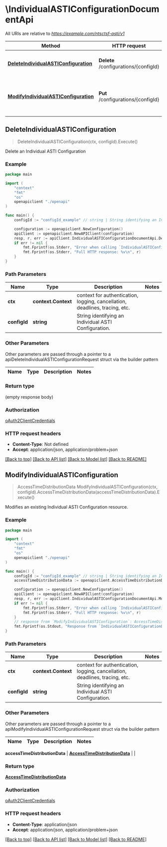 # \IndividualASTIConfigurationDocumentApi

All URIs are relative to *https://example.com/ntsctsf-asti/v1*

Method | HTTP request | Description
------------- | ------------- | -------------
[**DeleteIndividualASTIConfiguration**](IndividualASTIConfigurationDocumentApi.md#DeleteIndividualASTIConfiguration) | **Delete** /configurations/{configId} | Delete an Individual ASTI Configuration
[**ModifyIndividualASTIConfiguration**](IndividualASTIConfigurationDocumentApi.md#ModifyIndividualASTIConfiguration) | **Put** /configurations/{configId} | Modifies an existing Individual ASTI Configuration resource.



## DeleteIndividualASTIConfiguration

> DeleteIndividualASTIConfiguration(ctx, configId).Execute()

Delete an Individual ASTI Configuration

### Example

```go
package main

import (
    "context"
    "fmt"
    "os"
    openapiclient "./openapi"
)

func main() {
    configId := "configId_example" // string | String identifying an Individual ASTI Configuration.

    configuration := openapiclient.NewConfiguration()
    apiClient := openapiclient.NewAPIClient(configuration)
    resp, r, err := apiClient.IndividualASTIConfigurationDocumentApi.DeleteIndividualASTIConfiguration(context.Background(), configId).Execute()
    if err != nil {
        fmt.Fprintf(os.Stderr, "Error when calling `IndividualASTIConfigurationDocumentApi.DeleteIndividualASTIConfiguration``: %v\n", err)
        fmt.Fprintf(os.Stderr, "Full HTTP response: %v\n", r)
    }
}
```

### Path Parameters


Name | Type | Description  | Notes
------------- | ------------- | ------------- | -------------
**ctx** | **context.Context** | context for authentication, logging, cancellation, deadlines, tracing, etc.
**configId** | **string** | String identifying an Individual ASTI Configuration. | 

### Other Parameters

Other parameters are passed through a pointer to a apiDeleteIndividualASTIConfigurationRequest struct via the builder pattern


Name | Type | Description  | Notes
------------- | ------------- | ------------- | -------------


### Return type

 (empty response body)

### Authorization

[oAuth2ClientCredentials](../README.md#oAuth2ClientCredentials)

### HTTP request headers

- **Content-Type**: Not defined
- **Accept**: application/json, application/problem+json

[[Back to top]](#) [[Back to API list]](../README.md#documentation-for-api-endpoints)
[[Back to Model list]](../README.md#documentation-for-models)
[[Back to README]](../README.md)


## ModifyIndividualASTIConfiguration

> AccessTimeDistributionData ModifyIndividualASTIConfiguration(ctx, configId).AccessTimeDistributionData(accessTimeDistributionData).Execute()

Modifies an existing Individual ASTI Configuration resource.

### Example

```go
package main

import (
    "context"
    "fmt"
    "os"
    openapiclient "./openapi"
)

func main() {
    configId := "configId_example" // string | String identifying an Individual ASTI Configuration.
    accessTimeDistributionData := openapiclient.AccessTimeDistributionData{Interface{}: new(interface{})} // AccessTimeDistributionData | 

    configuration := openapiclient.NewConfiguration()
    apiClient := openapiclient.NewAPIClient(configuration)
    resp, r, err := apiClient.IndividualASTIConfigurationDocumentApi.ModifyIndividualASTIConfiguration(context.Background(), configId).AccessTimeDistributionData(accessTimeDistributionData).Execute()
    if err != nil {
        fmt.Fprintf(os.Stderr, "Error when calling `IndividualASTIConfigurationDocumentApi.ModifyIndividualASTIConfiguration``: %v\n", err)
        fmt.Fprintf(os.Stderr, "Full HTTP response: %v\n", r)
    }
    // response from `ModifyIndividualASTIConfiguration`: AccessTimeDistributionData
    fmt.Fprintf(os.Stdout, "Response from `IndividualASTIConfigurationDocumentApi.ModifyIndividualASTIConfiguration`: %v\n", resp)
}
```

### Path Parameters


Name | Type | Description  | Notes
------------- | ------------- | ------------- | -------------
**ctx** | **context.Context** | context for authentication, logging, cancellation, deadlines, tracing, etc.
**configId** | **string** | String identifying an Individual ASTI Configuration. | 

### Other Parameters

Other parameters are passed through a pointer to a apiModifyIndividualASTIConfigurationRequest struct via the builder pattern


Name | Type | Description  | Notes
------------- | ------------- | ------------- | -------------

 **accessTimeDistributionData** | [**AccessTimeDistributionData**](AccessTimeDistributionData.md) |  | 

### Return type

[**AccessTimeDistributionData**](AccessTimeDistributionData.md)

### Authorization

[oAuth2ClientCredentials](../README.md#oAuth2ClientCredentials)

### HTTP request headers

- **Content-Type**: application/json
- **Accept**: application/json, application/problem+json

[[Back to top]](#) [[Back to API list]](../README.md#documentation-for-api-endpoints)
[[Back to Model list]](../README.md#documentation-for-models)
[[Back to README]](../README.md)

